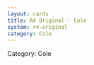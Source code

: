 ```yaml
---
layout: cards
title: R4 Original - Cole
system: r4-original
category: Cole
---
```

<div class="alert alert-secondary mb-4"><span class="i18n innerHTML-category">Category: </span><span class="i18n innerHTML-cat-Cole">Cole</span></div>
